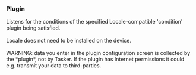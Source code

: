 ### Plugin

Listens for the conditions of the specified Locale-compatible
\'condition\' plugin being satisfied.\
\
Locale does not need to be installed on the device.\
\
WARNING: data you enter in the plugin configuration screen is collected
by the \*plugin\*, not by Tasker. If the plugin has Internet permissions
it could e.g. transmit your data to third-parties.
